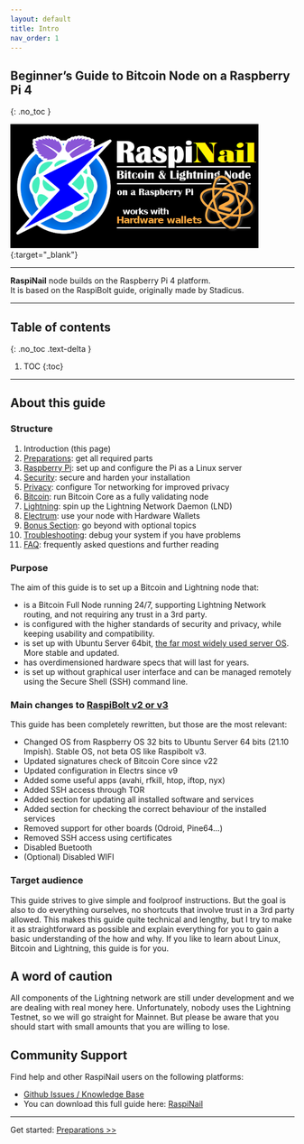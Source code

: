 ```yaml
---
layout: default
title: Intro
nav_order: 1
---
```

<!-- markdownlint-disable MD014 MD022 MD025 MD033 MD040 -->


## Beginner’s Guide to ️Bitcoin Node on a Raspberry Pi 4  
{: .no_toc }

![RaspiNail Logo](images/00_raspibolt_v2_banner_440.png){:target="_blank"}

---

**RaspiNail** node builds on the Raspberry Pi 4 platform.  
It is based on the RaspiBolt guide, originally made by Stadicus.

---

## Table of contents
{: .no_toc .text-delta }

1. TOC
{:toc}

---

## About this guide

### Structure

1. Introduction (this page)
1. [Preparations](raspibolt_10_preparations.md): get all required parts
1. [Raspberry Pi](raspibolt_20_pi.md): set up and configure the Pi as a Linux server
1. [Security](raspibolt_21_security.md): secure and harden your installation
1. [Privacy](raspibolt_22_privacy.md): configure Tor networking for improved privacy
1. [Bitcoin](raspibolt_30_bitcoin.md): run Bitcoin Core as a fully validating node
1. [Lightning](raspibolt_40_lnd.md): spin up the Lightning Network Daemon (LND)
1. [Electrum](raspibolt_50_electrs.md): use your node with Hardware Wallets
1. [Bonus Section](raspibolt_60_bonus.md): go beyond with optional topics
1. [Troubleshooting](raspibolt_70_troubleshooting.md): debug your system if you have problems
1. [FAQ](raspibolt_faq.md): frequently asked questions and further reading

### Purpose

The aim of this guide is to set up a Bitcoin and Lightning node that:

* is a Bitcoin Full Node running 24/7, supporting Lightning Network routing, and not requiring any trust in a 3rd party.
* is configured with the higher standards of security and privacy, while keeping usability and compatibility.
* is set up with Ubuntu Server 64bit, [the far most widely used server OS](https://w3techs.com/technologies/details/os-linux). More stable and updated.
* has overdimensioned hardware specs that will last for years.
* is set up without graphical user interface and can be managed remotely using the Secure Shell (SSH) command line.

### Main changes to [RaspiBolt v2 or v3](https://stadicus.github.io/RaspiBolt/) 
This guide has been completely rewritten, but those are the most relevant:
* Changed OS from Raspberry OS 32 bits to Ubuntu Server 64 bits (21.10 Impish). Stable OS, not beta OS like Raspibolt v3.
* Updated signatures check of Bitcoin Core since v22
* Updated configuration in Electrs since v9
* Added some useful apps (avahi, rfkill, htop, iftop, nyx)
* Added SSH access through TOR
* Added section for updating all installed software and services
* Added section for checking the correct behaviour of the installed services
* Removed support for other boards (Odroid, Pine64...)
* Removed SSH access using certificates
* Disabled Buetooth
* (Optional) Disabled WIFI


### Target audience

This guide strives to give simple and foolproof instructions.
But the goal is also to do everything ourselves, no shortcuts that involve trust in a 3rd party allowed.
This makes this guide quite technical and lengthy, but I try to make it as straightforward as possible and explain everything for you to gain a basic understanding of the how and why. If you like to learn about Linux, Bitcoin and Lightning, this guide is for you.

## A word of caution
All components of the Lightning network are still under development and we are dealing with real money here.
Unfortunately, nobody uses the Lightning Testnet, so we will go straight for Mainnet.
But please be aware that you should start with small amounts that you are willing to lose.

## Community Support
Find help and other RaspiNail users on the following platforms:
* [Github Issues / Knowledge Base](https://github.com/regiregi22/RaspiNail/issues)<br/>
* You can download this full guide here: [RaspiNail](https://github.com/regiregi22/RaspiNail/) 

---

Get started: [Preparations >>](raspibolt_10_preparations.md)
